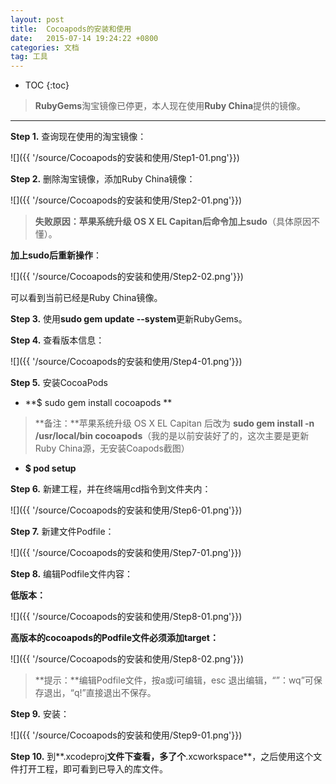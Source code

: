 ```yaml
---
layout: post
title:  Cocoapods的安装和使用
date:   2015-07-14 19:24:22 +0800
categories: 文档
tag: 工具
---
```



* TOC
{:toc}




>**RubyGems**淘宝镜像已停更，本人现在使用**Ruby China**提供的镜像。

---------------------------------------

**Step 1.** 查询现在使用的淘宝镜像：

![]({{ '/source/Cocoapods的安装和使用/Step1-01.png'}})

**Step 2.** 删除淘宝镜像，添加Ruby China镜像：

![]({{ '/source/Cocoapods的安装和使用/Step2-01.png'}})

 >**失败原因：**苹果系统升级 OS X EL Capitan后命令加上**sudo**（具体原因不懂）。
 
 **加上sudo后重新操作**：
 
 ![]({{ '/source/Cocoapods的安装和使用/Step2-02.png'}})
 
可以看到当前已经是Ruby China镜像。

**Step 3.** 使用**sudo gem update --system**更新RubyGems。

**Step 4.** 查看版本信息：

![]({{ '/source/Cocoapods的安装和使用/Step4-01.png'}})

**Step 5.** 安装CocoaPods

- **$ sudo gem install cocoapods **

>**备注：**苹果系统升级 OS X EL Capitan 后改为 **sudo gem install -n /usr/local/bin cocoapods**（我的是以前安装好了的，这次主要是更新Ruby China源，无安装Coapods截图）

- **$ pod setup**

**Step 6.** 新建工程，并在终端用cd指令到文件夹内：

![]({{ '/source/Cocoapods的安装和使用/Step6-01.png'}})

**Step 7.** 新建文件Podfile：

![]({{ '/source/Cocoapods的安装和使用/Step7-01.png'}})

**Step 8.** 编辑Podfile文件内容：

**低版本：**

![]({{ '/source/Cocoapods的安装和使用/Step8-01.png'}})

**高版本的cocoapods的Podfile文件必须添加target：**

![]({{ '/source/Cocoapods的安装和使用/Step8-02.png'}})

>**提示：**编辑Podfile文件，按a或i可编辑，esc 退出编辑，“”：wq”可保存退出，“q!”直接退出不保存。

**Step 9.** 安装：

![]({{ '/source/Cocoapods的安装和使用/Step9-01.png'}})

**Step 10.** 到**.xcodeproj**文件下查看，多了个**.xcworkspace**，之后使用这个文件打开工程，即可看到已导入的库文件。
